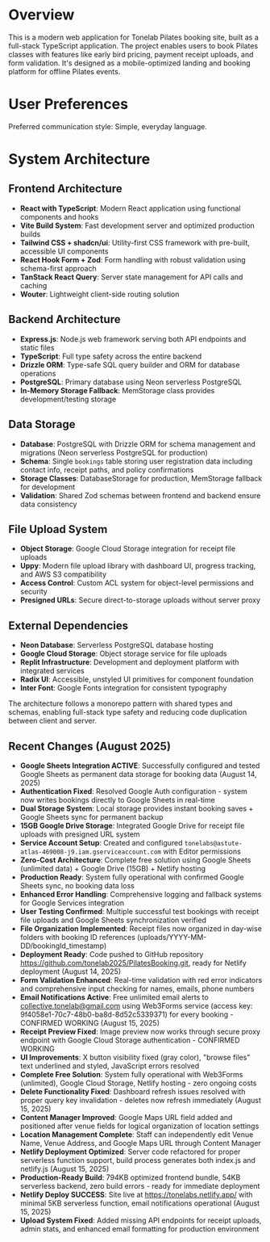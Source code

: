 # Overview

This is a modern web application for Tonelab Pilates booking site, built as a full-stack TypeScript application. The project enables users to book Pilates classes with features like early bird pricing, payment receipt uploads, and form validation. It's designed as a mobile-optimized landing and booking platform for offline Pilates events.

# User Preferences

Preferred communication style: Simple, everyday language.

# System Architecture

## Frontend Architecture
- **React with TypeScript**: Modern React application using functional components and hooks
- **Vite Build System**: Fast development server and optimized production builds
- **Tailwind CSS + shadcn/ui**: Utility-first CSS framework with pre-built, accessible UI components
- **React Hook Form + Zod**: Form handling with robust validation using schema-first approach
- **TanStack React Query**: Server state management for API calls and caching
- **Wouter**: Lightweight client-side routing solution

## Backend Architecture
- **Express.js**: Node.js web framework serving both API endpoints and static files
- **TypeScript**: Full type safety across the entire backend
- **Drizzle ORM**: Type-safe SQL query builder and ORM for database operations
- **PostgreSQL**: Primary database using Neon serverless PostgreSQL
- **In-Memory Storage Fallback**: MemStorage class provides development/testing storage

## Data Storage
- **Database**: PostgreSQL with Drizzle ORM for schema management and migrations (Neon serverless PostgreSQL for production)
- **Schema**: Single `bookings` table storing user registration data including contact info, receipt paths, and policy confirmations
- **Storage Classes**: DatabaseStorage for production, MemStorage fallback for development
- **Validation**: Shared Zod schemas between frontend and backend ensure data consistency

## File Upload System
- **Object Storage**: Google Cloud Storage integration for receipt file uploads
- **Uppy**: Modern file upload library with dashboard UI, progress tracking, and AWS S3 compatibility
- **Access Control**: Custom ACL system for object-level permissions and security
- **Presigned URLs**: Secure direct-to-storage uploads without server proxy

## External Dependencies
- **Neon Database**: Serverless PostgreSQL database hosting
- **Google Cloud Storage**: Object storage service for file uploads
- **Replit Infrastructure**: Development and deployment platform with integrated services
- **Radix UI**: Accessible, unstyled UI primitives for component foundation
- **Inter Font**: Google Fonts integration for consistent typography

The architecture follows a monorepo pattern with shared types and schemas, enabling full-stack type safety and reducing code duplication between client and server.

## Recent Changes (August 2025)
- **Google Sheets Integration ACTIVE**: Successfully configured and tested Google Sheets as permanent data storage for booking data (August 14, 2025)
- **Authentication Fixed**: Resolved Google Auth configuration - system now writes bookings directly to Google Sheets in real-time
- **Dual Storage System**: Local storage provides instant booking saves + Google Sheets sync for permanent backup
- **15GB Google Drive Storage**: Integrated Google Drive for receipt file uploads with presigned URL system
- **Service Account Setup**: Created and configured `tonelabs@astute-atlas-469008-j9.iam.gserviceaccount.com` with Editor permissions
- **Zero-Cost Architecture**: Complete free solution using Google Sheets (unlimited data) + Google Drive (15GB) + Netlify hosting
- **Production Ready**: System fully operational with confirmed Google Sheets sync, no booking data loss
- **Enhanced Error Handling**: Comprehensive logging and fallback systems for Google Services integration
- **User Testing Confirmed**: Multiple successful test bookings with receipt file uploads and Google Sheets synchronization verified
- **File Organization Implemented**: Receipt files now organized in day-wise folders with booking ID references (uploads/YYYY-MM-DD/bookingId_timestamp)
- **Deployment Ready**: Code pushed to GitHub repository https://github.com/tonelab2025/PilatesBooking.git, ready for Netlify deployment (August 14, 2025)
- **Form Validation Enhanced**: Real-time validation with red error indicators and comprehensive input checking for names, emails, phone numbers
- **Email Notifications Active**: Free unlimited email alerts to collective.tonelab@gmail.com using Web3Forms service (access key: 9f4058e1-70c7-48b0-ba8d-8d52c5339371) for every booking - CONFIRMED WORKING (August 15, 2025)
- **Receipt Preview Fixed**: Image preview now works through secure proxy endpoint with Google Cloud Storage authentication - CONFIRMED WORKING
- **UI Improvements**: X button visibility fixed (gray color), "browse files" text underlined and styled, JavaScript errors resolved
- **Complete Free Solution**: System fully operational with Web3Forms (unlimited), Google Cloud Storage, Netlify hosting - zero ongoing costs
- **Delete Functionality Fixed**: Dashboard refresh issues resolved with proper query key invalidation - deletes now refresh immediately (August 15, 2025)
- **Content Manager Improved**: Google Maps URL field added and positioned after venue fields for logical organization of location settings
- **Location Management Complete**: Staff can independently edit Venue Name, Venue Address, and Google Maps URL through Content Manager
- **Netlify Deployment Optimized**: Server code refactored for proper serverless function support, build process generates both index.js and netlify.js (August 15, 2025)
- **Production-Ready Build**: 794KB optimized frontend bundle, 54KB serverless backend, zero build errors - ready for immediate deployment
- **Netlify Deploy SUCCESS**: Site live at https://tonelabs.netlify.app/ with minimal 5KB serverless function, email notifications operational (August 15, 2025)
- **Upload System Fixed**: Added missing API endpoints for receipt uploads, admin stats, and enhanced email formatting for production environment
